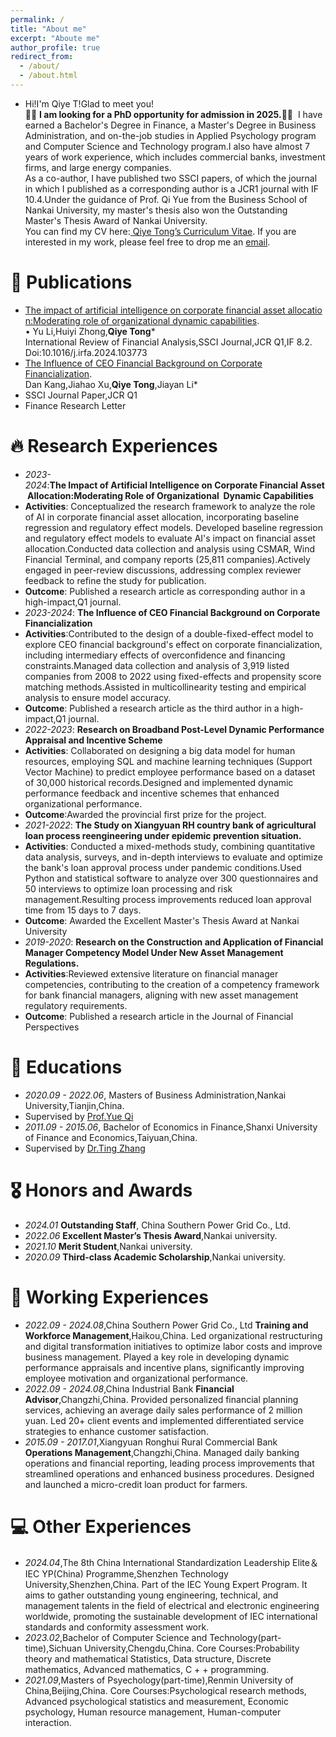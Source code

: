 ```yaml
---
permalink: /
title: "About me"
excerpt: "Aboute me"
author_profile: true
redirect_from: 
  - /about/
  - /about.html
---
```


- Hi!I'm Qiye T!Glad to meet you!<br>
🎉🎉&nbsp;**I am looking for a PhD opportunity for admission in 2025.**🎉🎉&nbsp; I have earned a Bachelor's Degree in Finance, a Master's Degree in Business Administration, and on-the-job studies in Applied Psychology program and Computer Science and Technology program.I also have almost 7 years of work experience, which includes commercial banks, investment firms, and large energy companies.<br>
As a co-author, I have published two SSCI papers, of which the journal in which I published as a corresponding author is a JCR1 journal with IF 10.4.Under the guidance of Prof. Qi Yue from the Business School of Nankai University, my master's thesis also won the Outstanding Master's Thesis Award of Nankai University.<br>
You can find my CV here:[ Qiye Tong’s Curriculum Vitae](../assets/Curriculum_Vitae.pdf). If you are interested in my work, please feel free to drop me an [email](tongqiye@outlook.com).

# 📝 Publications 
- [The impact of artificial intelligence on corporate financial asset allocation:Moderating role of organizational dynamic capabilities](../assets/IRFA.pdf). <br>
&#8226; Yu Li,Huiyi Zhong,**Qiye Tong***<br>
International Review of Financial Analysis,SSCI Journal,JCR Q1,IF 8.2.<br>
Doi:10.1016/j.irfa.2024.103773<br>
- [The Influence of CEO Financial Background on Corporate Financialization](../assets/FRL.pdf).<br>
Dan Kang,Jiahao Xu,**Qiye Tong**,Jiayan Li*<br>
- SSCI Journal Paper,JCR Q1
- Finance Research Letter

# 🔥 Research Experiences
- *2023-2024*:**The Impact of Artificial Intelligence on Corporate Financial Asset Allocation:Moderating Role of Organizational   Dynamic Capabilities**
- **Activities**: Conceptualized the research framework to analyze the role of AI in corporate financial asset allocation, incorporating baseline regression and regulatory effect models. Developed baseline regression and regulatory effect models to evaluate AI's impact on financial asset allocation.Conducted data collection and analysis using CSMAR, Wind Financial Terminal, and company reports (25,811 companies).Actively engaged in peer-review discussions, addressing complex reviewer feedback to refine the study for publication.
- **Outcome**: Published a research article as corresponding author in a high-impact,Q1 journal.
- *2023-2024*: **The Influence of CEO Financial Background on Corporate Financialization**
- **Activities**:Contributed to the design of a double-fixed-effect model to explore CEO financial background's effect on corporate financialization, including intermediary effects of overconfidence and financing constraints.Managed data collection and analysis of 3,919 listed companies from 2008 to 2022 using fixed-effects and propensity score matching methods.Assisted in multicollinearity testing and empirical analysis to ensure model accuracy.
- **Outcome**: Published a research article as the third author in a high-impact,Q1 journal.
- *2022-2023*: **Research on Broadband Post-Level Dynamic Performance Appraisal and Incentive Scheme**
- **Activities**: Collaborated on designing a big data model for human resources, employing SQL and machine learning techniques (Support Vector Machine) to predict employee performance based on a dataset of 30,000 historical records.Designed and implemented dynamic performance feedback and incentive schemes that enhanced organizational performance.
- **Outcome**:Awarded the provincial first prize for the project.
- *2021-2022*: **The Study on Xiangyuan RH country bank of agricultural loan process reengineering under epidemic prevention situation.**
- **Activities**: Conducted a mixed-methods study, combining quantitative data analysis, surveys, and in-depth interviews to evaluate and optimize the bank's loan approval process under pandemic conditions.Used Python and statistical software to analyze over 300 questionnaires and 50 interviews to optimize loan processing and risk management.Resulting process improvements reduced loan approval time from 15 days to 7 days.
- **Outcome**: Awarded the Excellent Master's Thesis Award at Nankai University
- *2019-2020*: **Research on the Construction and Application of Financial Manager Competency Model Under New Asset Management Regulations.**
- **Activities**:Reviewed extensive literature on financial manager competencies, contributing to the creation of a competency framework for bank financial managers, aligning with new asset management regulatory requirements.
- **Outcome**: Published a research article in the Journal of Financial Perspectives

# 📖 Educations
- *2020.09 - 2022.06*, Masters of  Business Administration,Nankai University,Tianjin,China.
- Supervised by [Prof.Yue Qi](www.)
- *2011.09 - 2015.06*, Bachelor of  Economics in Finance,Shanxi University of Finance and Economics,Taiyuan,China.
- Supervised by [Dr.Ting Zhang](www.)

# 🎖 Honors and Awards
- *2024.01* **Outstanding Staff**, China Southern Power Grid Co., Ltd.
- *2022.06* **Excellent Master’s Thesis Award**,Nankai university.
- *2021.10* **Merit Student**,Nankai university.
- *2020.09* **Third-class Academic Scholarship**,Nankai university.

# 💬 Working Experiences
- *2022.09 - 2024.08*,China Southern Power Grid Co., Ltd<dr>
**Training and Workforce Management**,Haikou,China.<dr>
Led organizational restructuring and digital transformation initiatives to optimize labor costs and improve business management.<dr>
Played a key role in developing dynamic performance appraisals and incentive plans, significantly improving employee motivation and organizational performance.<dr>
- *2022.09 - 2024.08*,China Industrial Bank<dr>
**Financial Advisor**,Changzhi,China.<dr>
Provided personalized financial planning services, achieving an average daily sales performance of 2 million yuan.<dr>
Led 20+ client events and implemented differentiated service strategies to enhance customer satisfaction.
- *2015.09 - 2017.01*,Xiangyuan Ronghui Rural Commercial Bank<dr>
**Operations Management**,Changzhi,China.<dr>
Managed daily banking operations and financial reporting, leading process improvements that streamlined operations and enhanced business procedures.<dr>
Designed and launched a micro-credit loan product for farmers.

# 💻 Other Experiences
- *2024.04*,The 8th China International Standardization Leadership Elite＆ IEC YP(China) Programme,Shenzhen Technology University,Shenzhen,China.<dr>
Part of the IEC Young Expert Program. It aims to gather outstanding young engineering, technical, and management talents in the field of electrical and electronic engineering worldwide, promoting the sustainable development of IEC international standards and conformity assessment work.
- *2023.02*,Bachelor of Computer Science and Technology(part-time),Sichuan University,Chengdu,China.<dr>
Core Courses:Probability theory and mathematical Statistics, Data structure, Discrete mathematics, Advanced mathematics, C + + programming.
- *2021.09*,Masters of Psyechology(part-time),Renmin University of China,Beijing,China.<dr>
Core Courses:Psychological research methods, Advanced psychological statistics and measurement, Economic psychology, Human resource management, Human-computer interaction.
